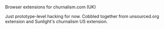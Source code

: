 Browser extensions for churnalism.com (UK)

Just prototype-level hacking for now.
Cobbled together from unsourced.org extension and Sunlight's
churnalism US extension.

